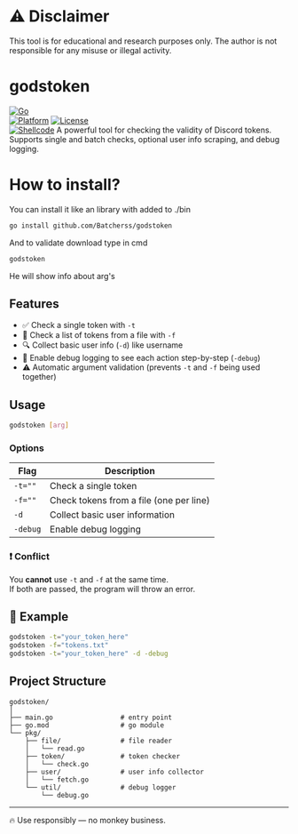 # ⚠️ Disclaimer
This tool is for educational and research purposes only. The author is not responsible for any misuse or illegal activity.

# godstoken

[![Go](https://img.shields.io/badge/Go-1.22-blue.svg)](https://golang.org)  
[![Platform](https://img.shields.io/badge/Platform-Windows%20%2F%20Linux-lightgrey)]()
[![License](https://img.shields.io/badge/License-MIT-green.svg)]()  
[![Shellcode](https://img.shields.io/badge/Token-Checker-orange)]()
A powerful tool for checking the validity of Discord tokens.  
Supports single and batch checks, optional user info scraping, and debug logging.

# How to install?
You can install it like an library with added to ./bin

```bash
go install github.com/Batcherss/godstoken
```
And to validate download type in cmd
```cmd
godstoken
```
He will show info about arg's

##  Features

- ✅ Check a single token with `-t`
- 📁 Check a list of tokens from a file with `-f`
- 🔍 Collect basic user info (`-d`) like username
- 🐛 Enable debug logging to see each action step-by-step (`-debug`)
- ⚠️ Automatic argument validation (prevents `-t` and `-f` being used together)

##  Usage

```bash
godstoken [arg]
```

### Options

| Flag         | Description                                |
|--------------|--------------------------------------------|
| `-t=""`       | Check a single token                      |
| `-f=""`       | Check tokens from a file (one per line)   |
| `-d`          | Collect basic user information            |
| `-debug`      | Enable debug logging                      |

### ❗ Conflict

You **cannot** use `-t` and `-f` at the same time.  
If both are passed, the program will throw an error.

## 🔧 Example

```bash
godstoken -t="your_token_here"
godstoken -f="tokens.txt"
godstoken -t="your_token_here" -d -debug
```

##  Project Structure

```
godstoken/
│
├── main.go                 # entry point
├── go.mod                  # go module
└── pkg/
    ├── file/               # file reader
    │   └── read.go
    ├── token/              # token checker
    │   └── check.go
    ├── user/               # user info collector
    │   └── fetch.go
    └── util/               # debug logger
        └── debug.go
```

---
🔥 Use responsibly — no monkey business.


